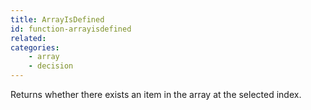 ```yaml
---
title: ArrayIsDefined
id: function-arrayisdefined
related:
categories:
    - array
    - decision
---
```


Returns whether there exists an item in the array at the selected index.